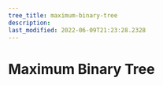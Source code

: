 ```yaml
---
tree_title: maximum-binary-tree
description: 
last_modified: 2022-06-09T21:23:28.2328
---
```


# Maximum Binary Tree
